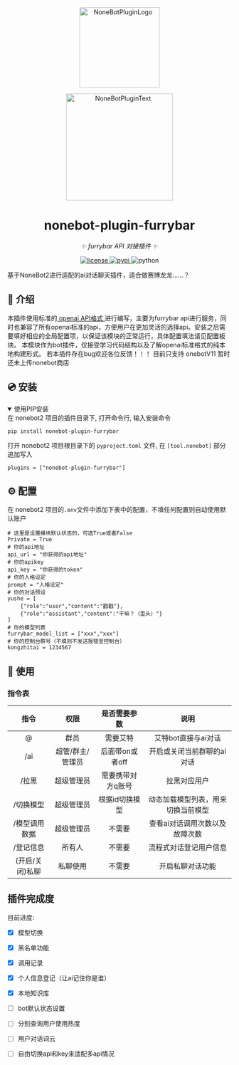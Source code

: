 <div align="center">
  <a href="https://v2.nonebot.dev/store"><img src="https://github.com/A-kirami/nonebot-plugin-template/blob/resources/nbp_logo.png" width="180" height="180" alt="NoneBotPluginLogo"></a>
  <br>
  <p><img src="https://github.com/A-kirami/nonebot-plugin-template/blob/resources/NoneBotPlugin.svg" width="240" alt="NoneBotPluginText"></p>
</div>

<div align="center">

# nonebot-plugin-furrybar

_✨ furrybar API  对接插件 ✨_

</a>
<a href="https://github.com/Ekac00/nonebot-plugin-furrybar/blob/main/LICENSE">
    <img src="https://img.shields.io/github/license/Ekac00/nonebot-plugin-furrybar.svg" alt="license">
</a>
<a href="https://pypi.python.org/pypi/nonebot-plugin-furrybar">
    <img src="https://img.shields.io/pypi/v/nonebot-plugin-furrybar.svg" alt="pypi">
</a>
<img src="https://img.shields.io/badge/python-3.9+-blue.svg" alt="python">

</div>

基于NoneBot2进行适配的ai对话聊天插件，适合做赛博龙龙……？

## 📖 介绍

本插件使用标准的<a href="https://openai.xiniushu.com/docs/guides/chat"> openai API格式 </a>进行编写，主要为furrybar api进行服务，同时也兼容了所有openai标准的api，方便用户在更加灵活的选择api。安装之后需要填好相应的全局配置项，以保证该模块的正常运行，具体配置填法请见配置板块。
本模块作为bot插件，仅接受学习代码结构以及了解openai标准格式的纯本地构建形式。
若本插件存在bug欢迎各位反馈！！！
目前只支持 onebotV11 暂时还未上传nonebot商店

## 💿 安装

<details open>
<summary>使用PIP安装</summary>
在 nonebot2 项目的插件目录下, 打开命令行, 输入安装命令

```
pip install nonebot-plugin-furrybar
```

打开 nonebot2 项目根目录下的 `pyproject.toml` 文件, 在 `[tool.nonebot]` 部分追加写入

```
plugins = ["nonebot-plugin-furrybar"]
```

</details>

## ⚙️ 配置

在 nonebot2 项目的`.env`文件中添加下表中的配置，不填任何配置则自动使用默认账户

```
# 这里是设置模块默认状态的，可选True或者False
Private = True
# 你的api地址
api_url = "你获得的api地址"
# 你的apikey
api_key = "你获得的token"
# 你的人格设定
prompt = "人格设定"
# 你的对话预设
yushe = [
    {"role":"user","content":"戳戳"},
    {"role":"assistant","content":"干嘛？（歪头）"}
]
# 你的模型列表
furrybar_model_list = ["xxx","xxx"]
# 你的控制台群号（不填则不发送报错至控制台）
kongzhitai = 1234567
```

## 🎉 使用

### 指令表

|      指令      |       权限       |   是否需要参数   |                说明                |
| :-------------: | :--------------: | :---------------: | :--------------------------------: |
|        @        |       群员       |     需要艾特     |        艾特bot直接与ai对话        |
|       /ai       | 超管/群主/管理员 |  后面带on或者off  |     开启或关闭当前群聊的ai对话     |
|      /拉黑      |    超级管理员    | 需要携带对方q账号 |            拉黑对应用户            |
|    /切换模型    |    超级管理员    |  根据id切换模型  | 动态加载模型列表，用来切换当前模型 |
|  /模型调用数据  |    超级管理员    |      不需要      |   查看ai对话调用次数以及故障次数   |
|    /登记信息    |      所有人      |      不需要      |       流程式对话登记用户信息       |
| (开启/关闭)私聊 |     私聊使用     |      不需要      |          开启私聊对话功能          |

## 插件完成度

目前进度:

- [x] 模型切换
- [x] 黑名单功能
- [x] 调用记录
- [x] 个人信息登记（让ai记住你是谁）
- [x] 本地知识库
- [ ] bot默认状态设置
- [ ] 分别查询用户使用热度
- [ ] 用户对话词云
- [ ] 自由切换api和key来适配多api情况

